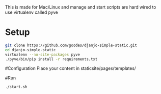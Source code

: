 This is made for Mac/Linux and manage and start scripts are hard wired to use virtualenv called pyve

# Setup
````sh
git clone https://github.com/goodes/djanjo-simple-static.git
cd djanjo-simple-static
virtualenv --no-site-packages pyve
./pyve/bin/pip install -r requirements.txt
````
#Configuration
Place your content in staticsite/pages/templates/

#Run
````sh
./start.sh
````
